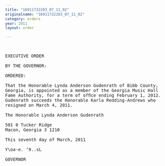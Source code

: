```yaml
---
title: "16911732203_07_11_02"
originalname: "16911732203_07_11_02"
category: orders
year: 2011
layout: order

---
```

<pre>
 

EXECUTIVE ORDER

BY THE GOVERNOR:

ORDERED:

That the Honorable Lynda Anderson Gudenrath of Bibb County,
Georgia, is appointed as a member of the Georgia Music Hall of
Fame Authority, for a term of ofﬁce ending February 1, 2012.
Gudenrath succeeds the Honorable Karla Redding-Andrews who
resigned on March 4, 2011.

The Honorable Lynda Anderson Gudenrath

501 0 Tucker Ridge
Macon, Georgia 3 1210

This seventh day of March, 2011

Y\oa-e. ‘9..sL

GOVERNOR

</pre>
